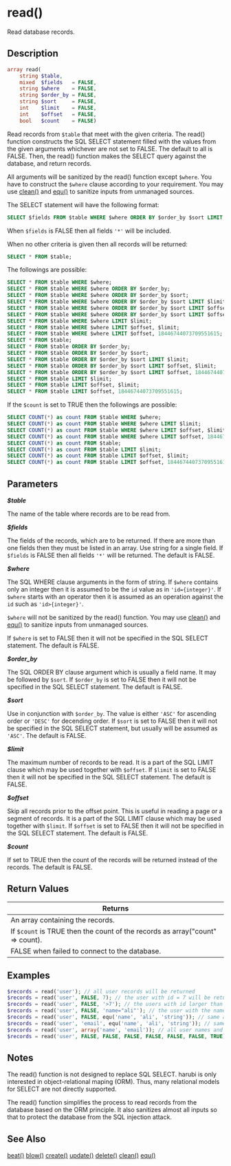 read()
======

Read database records.

## Description

```php
array read(
    string $table, 
    mixed  $fields   = FALSE, 
    string $where    = FALSE, 
    string $order_by = FALSE, 
    string $sort     = FALSE, 
    int    $limit    = FALSE, 
    int    $offset   = FALSE, 
    bool   $count    = FALSE)
```
Read records from `$table` that meet with the given criteria. The read() function constructs the SQL SELECT statement filled with the values from the given arguments whichever are not set to FALSE. The default to all is FALSE. Then, the read() function makes the SELECT query against the database, and return records.

All arguments will be sanitized by the read() function except `$where`. You have to construct the `$where` clause according to your requirement. You may use [clean()](clean.md) and [equ()](equ.md) to sanitize inputs from unmanaged sources.

The SELECT statement will have the following format:
```sql
SELECT $fields FROM $table WHERE $where ORDER BY $order_by $sort LIMIT $offset, $limit;
```
When `$fields` is FALSE then all fields `'*'` will be included.

When no other criteria is given then all records will be returned:
```sql
SELECT * FROM $table;
```

The followings are possible:
```sql
SELECT * FROM $table WHERE $where;
SELECT * FROM $table WHERE $where ORDER BY $order_by;
SELECT * FROM $table WHERE $where ORDER BY $order_by $sort;
SELECT * FROM $table WHERE $where ORDER BY $order_by $sort LIMIT $limit;
SELECT * FROM $table WHERE $where ORDER BY $order_by $sort LIMIT $offset, $limit;
SELECT * FROM $table WHERE $where ORDER BY $order_by $sort LIMIT $offset, 18446744073709551615;
SELECT * FROM $table WHERE $where LIMIT $limit;
SELECT * FROM $table WHERE $where LIMIT $offset, $limit;
SELECT * FROM $table WHERE $where LIMIT $offset, 18446744073709551615;
SELECT * FROM $table;
SELECT * FROM $table ORDER BY $order_by;
SELECT * FROM $table ORDER BY $order_by $sort;
SELECT * FROM $table ORDER BY $order_by $sort LIMIT $limit;
SELECT * FROM $table ORDER BY $order_by $sort LIMIT $offset, $limit;
SELECT * FROM $table ORDER BY $order_by $sort LIMIT $offset, 18446744073709551615;
SELECT * FROM $table LIMIT $limit;
SELECT * FROM $table LIMIT $offset, $limit;
SELECT * FROM $table LIMIT $offset, 18446744073709551615;
```
 
If the `$count` is set to TRUE then the followings are possible:
```sql
SELECT COUNT(*) as count FROM $table WHERE $where;
SELECT COUNT(*) as count FROM $table WHERE $where LIMIT $limit;
SELECT COUNT(*) as count FROM $table WHERE $where LIMIT $offset, $limit;
SELECT COUNT(*) as count FROM $table WHERE $where LIMIT $offset, 18446744073709551615;
SELECT COUNT(*) as count FROM $table;
SELECT COUNT(*) as count FROM $table LIMIT $limit;
SELECT COUNT(*) as count FROM $table LIMIT $offset, $limit;
SELECT COUNT(*) as count FROM $table LIMIT $offset, 18446744073709551615;
```

## Parameters

***$table***

The name of the table where records are to be read from.

***$fields***

The fields of the records, which are to be returned. If there are more than one fields then they must be listed in an array. Use string for a single field. If `$fields` is FALSE then all fields `'*'` will be returned. The default is FALSE.

***$where***

The SQL WHERE clause arguments in the form of string. If `$where` contains only an integer then it is assumed to be the `id` value as in `'id={integer}'`. If `$where` starts with an operator then it is assumed as an operation against the `id` such as `'id>{integer}'`.

`$where` will not be sanitized by the read() function. You may use [clean()](clean.md) and [equ()](equ.md) to sanitize inputs from unmanaged sources.

If `$where` is set to FALSE then it will not be specified in the SQL SELECT statement. The default is FALSE.

***$order_by***

The SQL ORDER BY clause argument which is usually a field name. It may be followed by `$sort`. If `$order_by` is set to FALSE then it will not be specified in the SQL SELECT statement. The default is FALSE.

***$sort***

Use in conjunction with `$order_by`. The value is either `'ASC'` for ascending order or `'DESC'` for decending order. If `$sort` is set to FALSE then it will not be specified in the SQL SELECT statement, but usually will be assumed as `'ASC'`. The default is FALSE.

***$limit***

The maximum number of records to be read. It is a part of the SQL LIMIT clause which may be used together with `$offset`. If `$limit` is set to FALSE then it will not be specified in the SQL SELECT statement. The default is FALSE.

***$offset***

Skip all records prior to the offset point. This is useful in reading a page or a segment of records. It is a part of the SQL LIMIT clause which may be used together with `$limit`. If `$offset` is set to FALSE then it will not be specified in the SQL SELECT statement. The default is FALSE.

***$count***

If set to TRUE then the count of the records will be returned instead of the records. The default is FALSE.

## Return Values

|Returns|
|-------|
|An array containing the records.|
|If `$count` is TRUE then the count of the records as array("count" => count).|
|FALSE when failed to connect to the database.|

## Examples

```php
$records = read('user'); // all user records will be returned
$records = read('user', FALSE, 7); // the user with id = 7 will be returned
$records = read('user', FALSE, '>7'); // the users with id larger than 7 will be returned
$records = read('user', FALSE, 'name="ali"'); // the user with the name "ali" will be returned
$records = read('user', FALSE, equ('name', 'ali', 'string')); // same as above
$records = read('user', 'email', equ('name', 'ali', 'string')); // same as above but only email
$records = read('user', array('name', 'email')); // all user names and emails
$records = read('user', FALSE, FALSE, FALSE, FALSE, FALSE, FALSE, TRUE); // the count of all records
```

## Notes

The read() function is not designed to replace SQL SELECT. harubi is only interested in object-relational maping (ORM). Thus, many relational models for SELECT are not directly supported.

The read() function simplifies the process to read records from the database based on the ORM principle. It also sanitizes almost all inputs so that to protect the database from the SQL injection attack.

## See Also

[beat()](beat.md)
[blow()](blow.md)
[create()](create.md)
[update()](update.md)
[delete()](delete.md)
[clean()](clean.md)
[equ()](equ.md)
